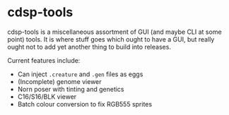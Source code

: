 # cdsp-tools

cdsp-tools is a miscellaneous assortment of GUI (and maybe CLI at some point) tools. It is where stuff goes which ought to have a GUI, but really ought not to add yet another thing to build into releases.

Current features include:

* Can inject `.creature` and `.gen` files as eggs
* (Incomplete) genome viewer
* Norn poser with tinting and genetics
* C16/S16/BLK viewer
* Batch colour conversion to fix RGB555 sprites